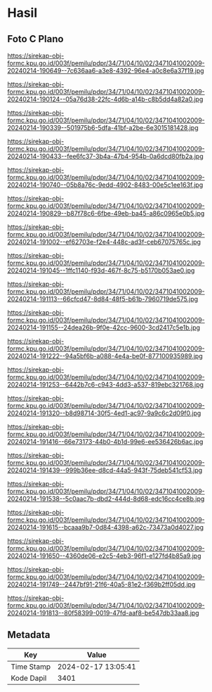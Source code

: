 # Hasil

## Foto C Plano

https://sirekap-obj-formc.kpu.go.id/003f/pemilu/pdpr/34/71/04/10/02/3471041002009-20240214-190649--7c636aa6-a3e8-4392-96e4-a0c8e6a37f19.jpg

https://sirekap-obj-formc.kpu.go.id/003f/pemilu/pdpr/34/71/04/10/02/3471041002009-20240214-190124--05a76d38-22fc-4d6b-a14b-c8b5dd4a82a0.jpg

https://sirekap-obj-formc.kpu.go.id/003f/pemilu/pdpr/34/71/04/10/02/3471041002009-20240214-190339--501975b6-5dfa-41bf-a2be-6e3015181428.jpg

https://sirekap-obj-formc.kpu.go.id/003f/pemilu/pdpr/34/71/04/10/02/3471041002009-20240214-190433--fee6fc37-3b4a-47b4-954b-0a6dcd80fb2a.jpg

https://sirekap-obj-formc.kpu.go.id/003f/pemilu/pdpr/34/71/04/10/02/3471041002009-20240214-190740--05b8a76c-9edd-4902-8483-00e5c1ee163f.jpg

https://sirekap-obj-formc.kpu.go.id/003f/pemilu/pdpr/34/71/04/10/02/3471041002009-20240214-190829--b87f78c6-6fbe-49eb-ba45-a86c0965e0b5.jpg

https://sirekap-obj-formc.kpu.go.id/003f/pemilu/pdpr/34/71/04/10/02/3471041002009-20240214-191002--ef62703e-f2e4-448c-ad3f-ceb67075765c.jpg

https://sirekap-obj-formc.kpu.go.id/003f/pemilu/pdpr/34/71/04/10/02/3471041002009-20240214-191045--1ffc1140-f93d-467f-8c75-b5170b053ae0.jpg

https://sirekap-obj-formc.kpu.go.id/003f/pemilu/pdpr/34/71/04/10/02/3471041002009-20240214-191113--66cfcd47-8d84-48f5-b61b-7960719de575.jpg

https://sirekap-obj-formc.kpu.go.id/003f/pemilu/pdpr/34/71/04/10/02/3471041002009-20240214-191155--24dea26b-9f0e-42cc-9600-3cd2417c5e1b.jpg

https://sirekap-obj-formc.kpu.go.id/003f/pemilu/pdpr/34/71/04/10/02/3471041002009-20240214-191222--94a5bf6b-a088-4e4a-be0f-877100935989.jpg

https://sirekap-obj-formc.kpu.go.id/003f/pemilu/pdpr/34/71/04/10/02/3471041002009-20240214-191253--6442b7c6-c943-4dd3-a537-819ebc321768.jpg

https://sirekap-obj-formc.kpu.go.id/003f/pemilu/pdpr/34/71/04/10/02/3471041002009-20240214-191320--b8d98714-30f5-4ed1-ac97-9a9c6c2d09f0.jpg

https://sirekap-obj-formc.kpu.go.id/003f/pemilu/pdpr/34/71/04/10/02/3471041002009-20240214-191416--66e73173-44b0-4b1d-99e6-ee536426b6ac.jpg

https://sirekap-obj-formc.kpu.go.id/003f/pemilu/pdpr/34/71/04/10/02/3471041002009-20240214-191439--999b36ee-d8cd-44a5-943f-75deb541cf53.jpg

https://sirekap-obj-formc.kpu.go.id/003f/pemilu/pdpr/34/71/04/10/02/3471041002009-20240214-191538--5c0aac7b-dbd2-444d-8d68-edc16cc4ce8b.jpg

https://sirekap-obj-formc.kpu.go.id/003f/pemilu/pdpr/34/71/04/10/02/3471041002009-20240214-191615--bcaaa9b7-0d84-4398-a62c-73473a0d4027.jpg

https://sirekap-obj-formc.kpu.go.id/003f/pemilu/pdpr/34/71/04/10/02/3471041002009-20240214-191650--4360de06-e2c5-4eb3-96f1-e127fd4b85a9.jpg

https://sirekap-obj-formc.kpu.go.id/003f/pemilu/pdpr/34/71/04/10/02/3471041002009-20240214-191749--2447bf91-21f6-40a5-81e2-f369b2ff05dd.jpg

https://sirekap-obj-formc.kpu.go.id/003f/pemilu/pdpr/34/71/04/10/02/3471041002009-20240214-191813--80f58399-0019-47fd-aaf8-be547db33aa8.jpg


## Metadata

| Key        | Value               |
| ---------- | ------------------- |
| Time Stamp | 2024-02-17 13:05:41 |
| Kode Dapil | 3401                |



